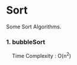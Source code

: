 # Sort
Some Sort Algorithms.

### 1. bubbleSort
&nbsp;&nbsp;&nbsp;&nbsp;Time Complexity : O(n<sup>2</sup>)
